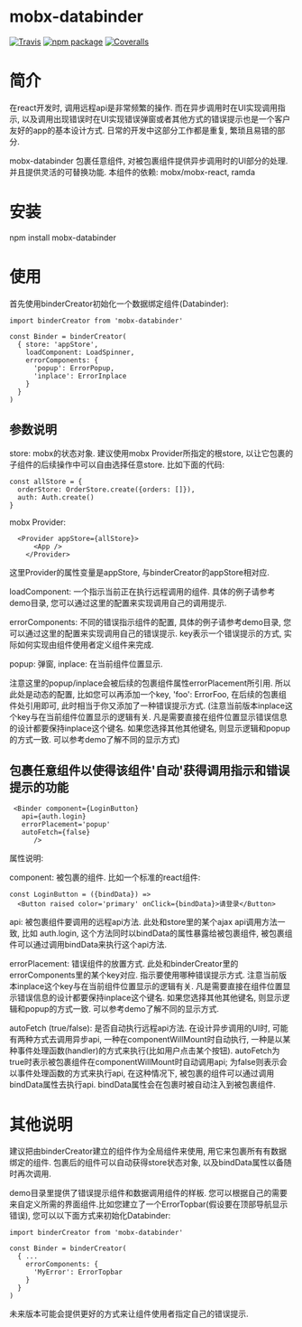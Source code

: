 # mobx-databinder

[![Travis][build-badge]][build]
[![npm package][npm-badge]][npm]
[![Coveralls][coveralls-badge]][coveralls]

# 简介

在react开发时, 调用远程api是非常频繁的操作. 而在异步调用时在UI实现调用指示, 以及调用出现错误时在UI实现错误弹窗或者其他方式的错误提示也是一个客户友好的app的基本设计方式. 日常的开发中这部分工作都是重复, 繁琐且易错的部分. 

mobx-databinder 包裹任意组件, 对被包裹组件提供异步调用时的UI部分的处理. 并且提供灵活的可替换功能. 本组件的依赖: mobx/mobx-react, ramda

# 安装

npm install mobx-databinder

# 使用

首先使用binderCreator初始化一个数据绑定组件(Databinder):

```
import binderCreator from 'mobx-databinder'

const Binder = binderCreator(
  { store: 'appStore', 
    loadComponent: LoadSpinner, 
    errorComponents: {
      'popup': ErrorPopup, 
      'inplace': ErrorInplace
    }
  }
)
```

## 参数说明

store: mobx的状态对象. 建议使用mobx Provider所指定的根store, 以让它包裹的子组件的后续操作中可以自由选择任意store. 比如下面的代码:

```
const allStore = {
  orderStore: OrderStore.create({orders: []}),
  auth: Auth.create()
}
```

mobx Provider: 
```
  <Provider appStore={allStore}>
      <App />
    </Provider>
```

这里Provider的属性变量是appStore, 与binderCreator的appStore相对应.

loadComponent: 一个指示当前正在执行远程调用的组件. 具体的例子请参考demo目录, 您可以通过这里的配置来实现调用自己的调用提示.

errorComponents: 不同的错误指示组件的配置, 具体的例子请参考demo目录, 您可以通过这里的配置来实现调用自己的错误提示. key表示一个错误提示的方式, 实际如何实现由组件使用者定义组件来完成. 

popup: 弹窗, 
inplace: 在当前组件位置显示. 

注意这里的popup/inplace会被后续的包裹组件属性errorPlacement所引用. 所以此处是动态的配置, 比如您可以再添加一个key, 'foo': ErrorFoo, 在后续的包裹组件处引用即可, 此时相当于你又添加了一种错误提示方式. (注意当前版本inplace这个key与在当前组件位置显示的逻辑有关. 凡是需要直接在组件位置显示错误信息的设计都要保持inplace这个键名. 如果您选择其他其他键名, 则显示逻辑和popup的方式一致. 可以参考demo了解不同的显示方式)


## 包裹任意组件以使得该组件'自动'获得调用指示和错误提示的功能

```
 <Binder component={LoginButton}
   api={auth.login}
   errorPlacement='popup'
   autoFetch={false}
      />
```


属性说明:

component: 被包裹的组件. 比如一个标准的react组件: 

```
const LoginButton = ({bindData}) => 
  <Button raised color='primary' onClick={bindData}>请登录</Button>
```

api: 被包裹组件要调用的远程api方法. 此处和store里的某个ajax api调用方法一致, 比如 auth.login, 这个方法同时以bindData的属性暴露给被包裹组件, 被包裹组件可以通过调用bindData来执行这个api方法.

errorPlacement: 错误组件的放置方式. 此处和binderCreator里的errorComponents里的某个key对应. 指示要使用哪种错误提示方式. 注意当前版本inplace这个key与在当前组件位置显示的逻辑有关. 凡是需要直接在组件位置显示错误信息的设计都要保持inplace这个键名. 如果您选择其他其他键名, 则显示逻辑和popup的方式一致. 可以参考demo了解不同的显示方式.

autoFetch (true/false): 是否自动执行远程api方法. 在设计异步调用的UI时, 可能有两种方式去调用异步api, 一种在componentWillMount时自动执行, 一种是以某种事件处理函数(handler)的方式来执行(比如用户点击某个按钮). autoFetch为true时表示被包裹组件在componentWillMount时自动调用api; 为false则表示会以事件处理函数的方式来执行api, 在这种情况下, 被包裹的组件可以通过调用bindData属性去执行api. bindData属性会在包裹时被自动注入到被包裹组件.


# 其他说明

建议把由binderCreator建立的组件作为全局组件来使用, 用它来包裹所有有数据绑定的组件. 包裹后的组件可以自动获得store状态对象, 以及bindData属性以备随时再次调用.

demo目录里提供了错误提示组件和数据调用组件的样板. 您可以根据自己的需要来自定义所需的界面组件.比如您建立了一个ErrorTopbar(假设要在顶部导航显示错误), 您可以以下面方式来初始化Databinder:

```
import binderCreator from 'mobx-databinder'

const Binder = binderCreator(
  { ...
    errorComponents: {
      'MyError': ErrorTopbar
    }
  }
)
```

未来版本可能会提供更好的方式来让组件使用者指定自己的错误提示.


[build-badge]: https://img.shields.io/travis/user/repo/master.png?style=flat-square
[build]: https://travis-ci.org/user/repo

[npm-badge]: https://img.shields.io/npm/v/npm-package.png?style=flat-square
[npm]: https://www.npmjs.org/package/npm-package

[coveralls-badge]: https://img.shields.io/coveralls/user/repo/master.png?style=flat-square
[coveralls]: https://coveralls.io/github/user/repo
